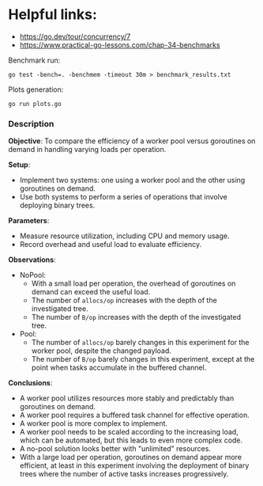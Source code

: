 # Helpful links:

- https://go.dev/tour/concurrency/7
- https://www.practical-go-lessons.com/chap-34-benchmarks

Benchmark run:
```shell
go test -bench=. -benchmem -timeout 30m > benchmark_results.txt
```

Plots generation:
```shell
go run plots.go
```

### Description

**Objective**: To compare the efficiency of a worker pool versus goroutines on demand in handling varying loads per operation.

**Setup**:
- Implement two systems: one using a worker pool and the other using goroutines on demand.
- Use both systems to perform a series of operations that involve deploying binary trees.

**Parameters**:
- Measure resource utilization, including CPU and memory usage.
- Record overhead and useful load to evaluate efficiency.

**Observations**:
- NoPool:
    - With a small load per operation, the overhead of goroutines on demand can exceed the useful load.
    - The number of `allocs/op` increases with the depth of the investigated tree.
    - The number of `B/op` increases with the depth of the investigated tree.
- Pool:
    - The number of `allocs/op` barely changes in this experiment for the worker pool, despite the changed payload.
    - The number of `B/op` barely changes in this experiment, except at the point when tasks accumulate in the buffered channel.

**Conclusions**:
- A worker pool utilizes resources more stably and predictably than goroutines on demand.
- A worker pool requires a buffered task channel for effective operation.
- A worker pool is more complex to implement.
- A worker pool needs to be scaled according to the increasing load, which can be automated, but this leads to even more complex code.
- A no-pool solution looks better with "unlimited" resources.
- With a large load per operation, goroutines on demand appear more efficient, at least in this experiment involving the deployment of binary trees where the number of active tasks increases progressively.